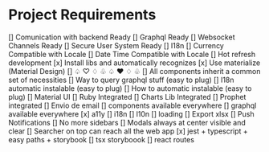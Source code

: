 # Project Requirements

[] Comunication with backend Ready
[] Graphql Ready
[] Websocket Channels Ready
[] Secure User System Ready
[] I18n
  [] Currency Compatible with Locale
  [] Date Time Compatible with Locale
[] Hot refresh development
[x] Install libs and automatically recognizes
[x] Use materialize (Material Design)
[] ♤ ♡ ♢ ♧ ♤ ♥ ♢ ♧
[] All components inherit a common set of necessities
  [] Way to query graphql stuff (easy to plug)
  [] I18n automatic instalable (easy to plug)
  [] How to automatic instalable (easy to plug)
[] Material UI
[] Ruby Integrated
[] Charts Lib Integrated
[] Prophet integrated
[] Envio de email
[] components available everywhere
[] graphql available everywhere
[x] a11y
[] i18n
[] l10n
[] loading
[] Export xlsx
[] Push Notifications
[] No more sidebars
[] Modals always at center visible and clear
[] Searcher on top can reach all the web app
[x] jest + typescript + easy paths + storybook
[] tsx storyboook
[] react routes
